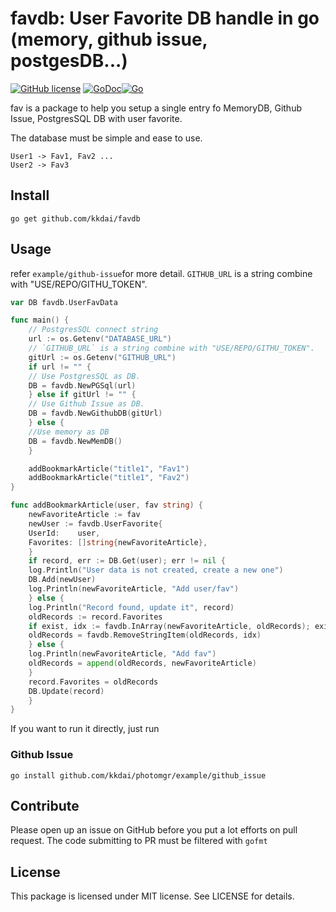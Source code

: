 favdb: User Favorite DB handle in go (memory, github issue, postgesDB...)
======================

[![GitHub license](https://img.shields.io/badge/license-MIT-blue.svg)](https://raw.githubusercontent.com/kkdai/fav/master/LICENSE) [![GoDoc](https://godoc.org/github.com/kkdai/fav?status.svg)](https://godoc.org/github.com/kkdai/fav)[![Go](https://github.com/kkdai/photomgr/actions/workflows/go.yml/badge.svg)](https://github.com/kkdai/fav/actions/workflows/go.yml)

fav is a package to help you setup a single entry fo MemoryDB, Github Issue, PostgresSQL DB with user favorite.

The database must be simple and ease to use.

```
User1 -> Fav1, Fav2 ...
User2 -> Fav3
```

Install
--------------

    go get github.com/kkdai/favdb

Usage
---------------------

refer `example/github-issue`for more detail.
`GITHUB_URL` is a string combine with "USE/REPO/GITHU_TOKEN".

```go
var DB favdb.UserFavData

func main() {
    // PostgresSQL connect string
    url := os.Getenv("DATABASE_URL")
    // `GITHUB_URL` is a string combine with "USE/REPO/GITHU_TOKEN".
    gitUrl := os.Getenv("GITHUB_URL")
    if url != "" {
    // Use PostgresSQL as DB.
    DB = favdb.NewPGSql(url)
    } else if gitUrl != "" {
    // Use Github Issue as DB.
    DB = favdb.NewGithubDB(gitUrl)
    } else {
    //Use memory as DB
    DB = favdb.NewMemDB()
    }

    addBookmarkArticle("title1", "Fav1")
    addBookmarkArticle("title1", "Fav2")
}

func addBookmarkArticle(user, fav string) {
    newFavoriteArticle := fav
    newUser := favdb.UserFavorite{
    UserId:    user,
    Favorites: []string{newFavoriteArticle},
    }
    if record, err := DB.Get(user); err != nil {
    log.Println("User data is not created, create a new one")
    DB.Add(newUser)
    log.Println(newFavoriteArticle, "Add user/fav")
    } else {
    log.Println("Record found, update it", record)
    oldRecords := record.Favorites
    if exist, idx := favdb.InArray(newFavoriteArticle, oldRecords); exist == true {
    oldRecords = favdb.RemoveStringItem(oldRecords, idx)
    } else {
    log.Println(newFavoriteArticle, "Add fav")
    oldRecords = append(oldRecords, newFavoriteArticle)
    }
    record.Favorites = oldRecords
    DB.Update(record)
    }
}
```

If you want to run it directly, just run

### Github Issue

```
go install github.com/kkdai/photomgr/example/github_issue
```

Contribute
---------------

Please open up an issue on GitHub before you put a lot efforts on pull request.
The code submitting to PR must be filtered with `gofmt`

License
---------------

This package is licensed under MIT license. See LICENSE for details.
